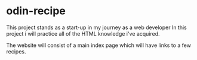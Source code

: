 # odin-recipe

This project stands as a start-up in my journey as a web developer
In this project i will practice all of the HTML knowledge i've acquired.

The website will consist of a main index page which will have links to a few recipes.